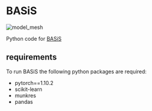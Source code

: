 # BASiS

![model_mesh](https://user-images.githubusercontent.com/121379332/214335563-7e63cfdb-7434-40a3-858b-8b85d5d5c0f5.png)

Python code for <a href="https://arxiv.org/pdf/2211.16960.pdf">BASiS</a>

## requirements
To run BASiS the following python packages are required:
- pytorch==1.10.2
- scikit-learn
- munkres
- pandas

